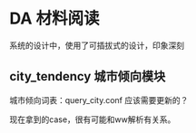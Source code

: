 # DA 材料阅读


系统的设计中，使用了可插拔式的设计，印象深刻





## city_tendency 城市倾向模块

城市倾向词表：query_city.conf  应该需要更新的？


现在拿到的case，很有可能和ww解析有关系。



